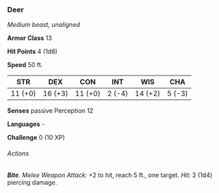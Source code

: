 ### Deer

*Medium beast, unaligned*

**Armor Class** 13

**Hit Points** 4 (1d8)

**Speed** 50 ft.

| STR      | DEX      | CON      | INT      | WIS      | CHA      |
|:--------:|:--------:|:--------:|:--------:|:--------:|:--------:|
| 11 (+0)  | 16 (+3)  | 11 (+0)  | 2 (-4)   | 14 (+2)  | 5 (-3)   |

**Senses** passive Perception 12

**Languages** -

**Challenge** 0 (10 XP)

###### Actions

***Bite***. *Melee Weapon Attack:* +2 to hit, reach 5 ft., one target. *Hit:* 2 (1d4) piercing damage.